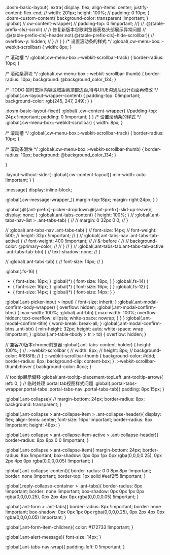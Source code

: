 .dosm-basic-layout{
  .extra{
    display: flex;
    align-items: center;
    justify-content: flex-end;
    // width: 201px;
    height: 100%;
    // padding: 0 10px;
  }
  .dosm-custom-content{
    background-color: transparent !important;
  }
  :global{
    //.cw-content-wrapper{
    //  padding-top: 0 !important;
    //}
    // .@{table-prefix-cls}-scroll{
    //   // 修复新版本谷歌浏览器表格头部展示异常问题
    //   .@{table-prefix-cls}-header:not(.@{table-prefix-cls}-hide-scrollbar){
    //       overflow-y: hidden;
    //   }
    // }
  }
  /* 设置滚动条的样式 */
  :global(.cw-menu-box::-webkit-scrollbar) {
    width: 8px;
  }

  /* 滚动槽 */
  :global(.cw-menu-box::-webkit-scrollbar-track) {
    border-radius: 10px;
  }

  /* 滚动条滑块 */
  :global(.cw-menu-box::-webkit-scrollbar-thumb) {
    border-radius: 10px;
    background: @background_color_134;
  }

  /* :TODO:暂时去掉内容区域距离顶部边距,待与UIUE沟通后设计页面再修改 */
  :global(.cw-layout-wrapper-content) {
    padding-top: 0!important;
    background-color: rgb(245, 247, 249);
  }
}

.dosm-basic-layout-fixed{
  :global{
    .cw-content-wrapper{
      //padding-top: 24px !important;
      padding: 0 !important;
    }
  }
   /* 设置滚动条的样式 */
   :global(.cw-menu-box::-webkit-scrollbar) {
     width: 8px;
   }

   /* 滚动槽 */
   :global(.cw-menu-box::-webkit-scrollbar-track) {
     border-radius: 10px;
   }

   /* 滚动条滑块 */
   :global(.cw-menu-box::-webkit-scrollbar-thumb) {
     border-radius: 10px;
     background: @background_color_134;
  }

}


.layout-without-sider{
  :global(.cw-content-layout){
    min-width: auto !important;
  }
}

.message{
  display: inline-block;

  :global(.cw-message-wrapper_){
    margin-top:18px;
    margin-right:24px;
  }
}

:global(.@{ant-prefix}-picker-dropdown.@{ant-prefix}-slid-up-leave){
  display: none;
}
:global(.ant-tabs-content) {
  height: 100%;
}
// :global(.ant-tabs-nav-list > .ant-tabs-tab) {
//   // margin: 0 32px 0 0;
// }

// :global(.ant-tabs-nav .ant-tabs-tab) {
//   font-size: 14px;
//   font-weight: 500;
//   height: 32px !important;
// }
// :global(.ant-tabs-nav .ant-tabs-tab-active) {
//   font-weight: 400 !important;
//   // &::before {
//     // background-color: @primary-color;
//   // }
// }
// :global(.ant-tabs-tab.ant-tabs-tab-active .ant-tabs-tab-btn) {
//   text-shadow: none;
// }

// :global(.ant-tabs-tab) {
//   font-size: 14px;
// }

:global(.fs-16) {
  * {
    font-size: 18px;
  }
  :global(*) {
    font-size: 18px;
  }
}
:global(.fs-14) {
  * {
    font-size: 16px;
  }
  :global(*) {
    font-size: 16px;
  }
}
:global(.fs-12) {
  * {
    font-size: 14px;
  }
  :global(*) {
    font-size: 14px;
  }
}

:global(.ant-picker-input > input) {
  font-size: inherit;
}
:global(.ant-modal-confirm-body-wrapper) {
  overflow: hidden;
  :global(.ant-modal-confirm-btns) {
    max-width: 100%;
    :global(.ant-btn) {
      max-width: 100%;
      overflow: hidden;
      text-overflow: ellipsis;
      white-space: nowrap;
    }
  }
}
:global(.ant-modal-confirm-title) {
  word-break: break-all;
}
:global(.ant-modal-confirm-btns .ant-btn) {
  min-height: 32px;
  height: auto;
  white-space: wrap !important;
}
:global(.ant-table-tbody > tr > td) {
  overflow: hidden;
}

// 兼容70版本chrome浏览器
:global(.ant-tabs-content-holder) {
  height: 100%;
}
// ::-webkit-scrollbar {
//   width: 8px;
//   height: 8px;
//   background-color: #f8f8f8;
// }
::-webkit-scrollbar-thumb {
  background-color: #ddd;
  border-radius: 8px;
  background-clip: content-box;
}
::-webkit-scrollbar-thumb:hover {
  background-color: #ccc;
}

// tooltip展示偏移
:global(.ant-tooltip-placement-topLeft .ant-tooltip-arrow){
  left: 0;
}
// 临时处理 portal tab视图样式问题
:global(.portal-tabs-wrapper.portal-tabs .portal-tabs-nav .portal-tabs-tab){
  padding: 8px 15px;
}



:global(.ant-collapse){
//  margin-bottom: 24px;
 border-radius: 8px;
 background: transparent;
}

:global(.ant-collapse >.ant-collapse-item > .ant-collapse-header){
  display: flex;
  align-items: center;
  font-size: 16px !important;
  border-radius: 8px !important;
  height: 48px;
 }

 :global(.ant-collapse >.ant-collapse-item-active > .ant-collapse-header){
  border-radius: 8px 8px 0 0 !important;
 }

 :global(.ant-collapse >.ant-collapse-item){
  margin-bottom: 24px;
  border-radius: 8px !important;
  box-shadow: 0px 0px 1px 0px rgba(0,0,0,0.25), 0px 2px 4px 0px rgba(0,0,0,0.05) !important;
 }

 
 :global(.ant-collapse-content){
  border-radius: 0 0 8px 8px !important;
  border: none !important;
  border-top: 1px solid #eef2f5 !important;
 }

 :global(.reply-collapse-container > .ant-tabs){
  border-radius: 8px !important;
  border: none !important;
  box-shadow: 0px 0px 1px 0px rgba(0,0,0,0.25), 0px 2px 4px 0px rgba(0,0,0,0.05) !important;
 }

 :global(.ant-form > .ant-tabs){
  border-radius: 8px !important;
  border: none !important;
  box-shadow: 0px 0px 1px 0px rgba(0,0,0,0.25), 0px 2px 4px 0px rgba(0,0,0,0.05) !important;
 }

 :global(.ant-form-item-children){
   color: #172733 !important;
 }

 :global(.ant-alert-message){
   font-size: 14px;
}

:global(.ant-tabs-nav-wrap){
  padding-left: 0 !important;
}
